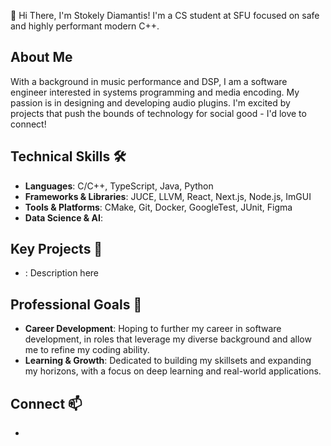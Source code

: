 👋 Hi There, I'm Stokely Diamantis!  I'm a CS student at SFU focused on safe and highly performant modern C++.

<!--
**stokelyd/stokelyd** is a ✨ _special_ ✨ repository because its `README.md` (this file) appears on your GitHub profile.

Here are some ideas to get you started:

- 🔭 I’m currently working on ...
- 🌱 I’m currently learning ...
- 👯 I’m looking to collaborate on ...
- 🤔 I’m looking for help with ...
- 💬 Ask me about ...
- 📫 How to reach me: ...
- 😄 Pronouns: ...
- ⚡ Fun fact: ...
-->

## About Me
With a background in music performance and DSP, I am a software engineer interested in systems programming and media encoding.  My passion is in designing and developing audio plugins.  I'm excited by projects that push the bounds of technology for social good - I'd love to connect!

## Technical Skills 🛠️
- **Languages**: C/C++, TypeScript, Java, Python
- **Frameworks & Libraries**: JUCE, LLVM, React, Next.js, Node.js, ImGUI
- **Tools & Platforms**: CMake, Git, Docker, GoogleTest, JUnit, Figma
- **Data Science & AI**:
  
## Key Projects 📖
- <links here>: Description here

## Professional Goals 🌱
- **Career Development**: Hoping to further my career in software development, in roles that leverage my diverse background and allow me to refine my coding ability.
- **Learning & Growth**: Dedicated to building my skillsets and expanding my horizons, with a focus on deep learning and real-world applications.

## Connect 📫
- <linkedin link here>
